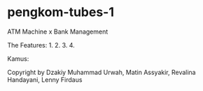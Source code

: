 # pengkom-tubes-1
ATM Machine x Bank Management

The Features:
1. 
2. 
3. 
4. 

Kamus:




Copyright by Dzakiy Muhammad Urwah, Matin Assyakir, Revalina Handayani, Lenny Firdaus
